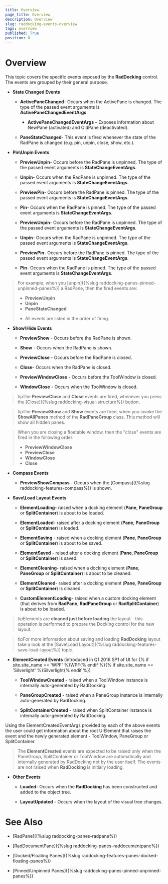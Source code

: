```yaml
---
title: Overview
page_title: Overview
description: Overview
slug: raddocking-events-overview
tags: overview
published: True
position: 0
---
```


# Overview

This topic covers the specific events exposed by the __RadDocking__ control. The events are grouped by their general purpose.

* __State Changed Events__

	* __ActivePaneChanged__- Occurs when the ActivePane is changed. The type of the passed event arguments is __ActivePaneChangedEventArgs__.
	
		* __ActivePaneChangedEventArgs__ – Exposes information about NewPane (activated) and OldPane (deactivated).
		
	* __PaneStateChanged__- This event is fired whenever the state of the RadPane is changed (e.g. pin, unpin, close, show, etc.).
	
* __Pin\Unpin Events__

	* __PreviewUnpin__- Occurs before the RadPane is unpinned. The type of the passed event arguments is __StateChangeEventArgs__.
	
	* __Unpin__- Occurs when the RadPane is unpinned. The type of the passed event arguments is __StateChangeEventArgs__.
	
	* __PreviewPin__- Occurs before the RadPane is pinned. The type of the passed event arguments is __StateChangeEventArgs__.
	
	* __Pin__- Occurs when the RadPane is pinned. The type of the passed event arguments is __StateChangeEventArgs__.
	
	* __PreviewUnpin__- Occurs before the RadPane is unpinned. The type of the passed event arguments is __StateChangeEventArgs__.
	
	* __Unpin__- Occurs when the RadPane is unpinned. The type of the passed event arguments is __StateChangeEventArgs__.

	* __PreviewPin__- Occurs before the RadPane is pinned. The type of the passed event arguments is __StateChangeEventArgs__.
	
	* __Pin__- Occurs when the RadPane is pinned. The type of the passed event arguments is __StateChangeEventArgs__.
	
>For example, when you [unpin]({%slug raddocking-panes-pinned-unpinned-panes%}) a RadPane, then the fired events are:                   
>	* __PreviewUnpin__
>	* __Unpin__
>	* __PaneStateChanged__ 
>- All events are listed in the order of firing.
 
* __Show\Hide Events__

	* __PreviewShow__ - Occurs before the RadPane is shown.

	* __Show__ - Occurs when the RadPane is shown.

	* __PreviewClose__ - Occurs before the RadPane is closed.
	
	* __Close__- Occurs when the RadPane is closed.

	* __PreviewWindowClose__ - Occurs before the ToolWindow is closed.

	* __WindowClose__ - Occurs when the ToolWindow is closed.

>tipThe __PreviewClose__ and __Close__ events are fired, whenever you press the [Close]({%slug raddocking-visual-structure%}) button.

>tipThe __PreviewShow__ and __Show__ events are fired, when you invoke the __ShowAllPanes__ method of the __RadPaneGroup__ class. This method will show all hidden panes.

>When you are closing a floatable window, then the "close" events are fired in the following order:
> 	* __PreviewWindowClose__
> 	* __PreviewClose__
> 	* __WindowClose__
> 	* __Close__

* __Compass Events__

	* __PreviewShowCompass__ - Occurs when the [Compass]({%slug raddocking-features-compass%}) is shown.

* __Save\Load Layout Events__

	* __ElementLoading__- raised when a docking element (__Pane__, __PaneGroup__ or __SplitContainer__) is about to be loaded.

	* __ElementLoaded__- raised after a docking element (__Pane__, __PaneGroup__ or __SplitContainer__) is loaded.

	* __ElementSaving__ - raised when a docking element (__Pane__, __PaneGroup__ or __SplitContainer__) is about to be saved.

	* __ElementSaved__ - raised after a docking element (__Pane__, __PaneGroup__ or __SplitContainer__) is saved.

	* __ElementCleaning__- raised when a docking element (__Pane__, __PaneGroup__ or __SplitContainer__) is about to be cleaned.

	* __ElementCleaned__- raised after a docking element (__Pane__, __PaneGroup__ or __SplitContainer__) is cleaned.
	
	* __CustomElementLoading__- raised when a custom docking element (that derives from __RadPane__, __RadPaneGroup__ or __RadSplitContainer__) is about to be loaded. 

>tipElements are __cleaned just before loading__ the layout - this operation is performed to prepare the Docking control for the new layout.

>tipFor more information about saving and loading __RadDocking__ layout take a look at the [Save\Load Layout]({%slug raddocking-features-save-load-layout%}) topic.

* __ElementCreated Events__ (introduced in Q1 2016 SP1 of UI for {% if site.site_name == 'WPF' %}WPF{% endif %}{% if site.site_name == 'Silverlight' %}Silverlight{% endif %})

	* __ToolWindowCreated__ - raised when a ToolWindow instance is internally auto-generated by RadDocking.
	
	* __PaneGroupCreated__ - raised when a PaneGroup instance is internally auto-generated by RadDocking.
	
	* __SplitContainerCreated__ - raised when SplitContainer instance is internally auto-generated by RadDocking.
	
Using the ElementCreatedEventArgs provided by each of the above events the user could get information about the root UIElement that raises the event and the newly generated element - ToolWindow, PaneGroup or SplitContainer.

>The __ElementCreated__ events are expected to be raised only when the PaneGroup, SplitContainer or ToolWindow are automatically and internally generated by RadDocking not by the user itself. The events are not raised when __RadDocking__ is initially loading.

* __Other Events__

	* __Loaded__- Occurs when the __RadDocking__ has been constructed and added to the object tree.

	* __LayoutUpdated__ - Occurs when the layout of the visual tree changes.
	

# See Also

 * [RadPane]({%slug raddocking-panes-radpane%})

 * [RadDocumentPane]({%slug raddocking-panes-raddocumentpane%})

 * [Docked/Floating Panes]({%slug raddocking-features-panes-docked-floating-panes%})

 * [Pinned/Unpinned Panes]({%slug raddocking-panes-pinned-unpinned-panes%})
